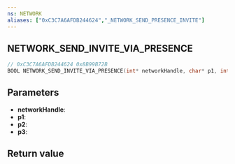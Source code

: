 ```yaml
---
ns: NETWORK
aliases: ["0xC3C7A6AFDB244624","_NETWORK_SEND_PRESENCE_INVITE"]
---
```

## NETWORK_SEND_INVITE_VIA_PRESENCE

```c
// 0xC3C7A6AFDB244624 0x8B99B72B
BOOL NETWORK_SEND_INVITE_VIA_PRESENCE(int* networkHandle, char* p1, int p2, int p3);
```

## Parameters
* **networkHandle**: 
* **p1**: 
* **p2**: 
* **p3**: 

## Return value
